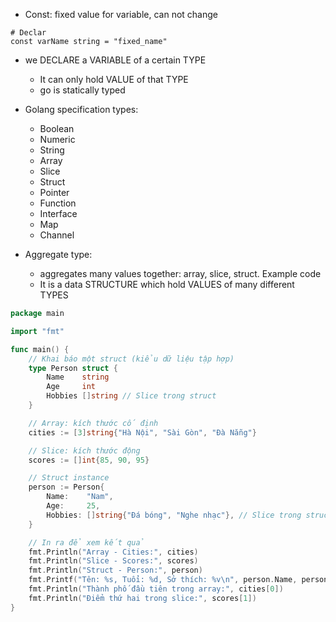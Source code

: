 - Const: fixed value for variable, can not change
```
# Declar
const varName string = "fixed_name"
``` 

- we DECLARE a VARIABLE of a certain TYPE
    - It can only hold VALUE of that TYPE
    - go is statically typed

- Golang specification types:
    - Boolean
    - Numeric
    - String
    - Array
    - Slice
    - Struct
    - Pointer
    - Function
    - Interface
    - Map
    - Channel

- Aggregate type:
    - aggregates many values together: array, slice, struct. Example code
    - It is a data STRUCTURE which hold VALUES of many different TYPES
```go
package main

import "fmt"

func main() {
    // Khai báo một struct (kiểu dữ liệu tập hợp)
    type Person struct {
        Name    string
        Age     int
        Hobbies []string // Slice trong struct
    }

    // Array: kích thước cố định
    cities := [3]string{"Hà Nội", "Sài Gòn", "Đà Nẵng"}

    // Slice: kích thước động
    scores := []int{85, 90, 95}

    // Struct instance
    person := Person{
        Name:    "Nam",
        Age:     25,
        Hobbies: []string{"Đá bóng", "Nghe nhạc"}, // Slice trong struct
    }

    // In ra để xem kết quả
    fmt.Println("Array - Cities:", cities)
    fmt.Println("Slice - Scores:", scores)
    fmt.Println("Struct - Person:", person)
    fmt.Printf("Tên: %s, Tuổi: %d, Sở thích: %v\n", person.Name, person.Age, person.Hobbies)
    fmt.Println("Thành phố đầu tiên trong array:", cities[0])
    fmt.Println("Điểm thứ hai trong slice:", scores[1])
}
```